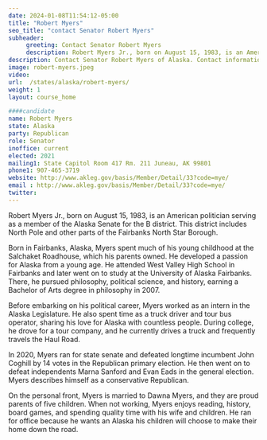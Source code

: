 ```yaml
---
date: 2024-01-08T11:54:12-05:00
title: "Robert Myers"
seo_title: "contact Senator Robert Myers"
subheader:
     greeting: Contact Senator Robert Myers
     description: Robert Myers Jr., born on August 15, 1983, is an American politician serving as a member of the Alaska Senate for the B district. This district includes North Pole and other parts of the Fairbanks North Star Borough.
description: Contact Senator Robert Myers of Alaska. Contact information for Robert Myers includes email address, phone number, and mailing address.
image: robert-myers.jpeg
video:
url:  /states/alaska/robert-myers/
weight: 1
layout: course_home

####candidate
name: Robert Myers
state: Alaska
party: Republican
role: Senator
inoffice: current
elected: 2021
mailing1: State Capitol Room 417 Rm. 211 Juneau, AK 99801
phone1: 907-465-3719
website: http://www.akleg.gov/basis/Member/Detail/33?code=mye/
email : http://www.akleg.gov/basis/Member/Detail/33?code=mye/
twitter:
---
```


Robert Myers Jr., born on August 15, 1983, is an American politician serving as a member of the Alaska Senate for the B district. This district includes North Pole and other parts of the Fairbanks North Star Borough.

Born in Fairbanks, Alaska, Myers spent much of his young childhood at the Salchaket Roadhouse, which his parents owned. He developed a passion for Alaska from a young age. He attended West Valley High School in Fairbanks and later went on to study at the University of Alaska Fairbanks. There, he pursued philosophy, political science, and history, earning a Bachelor of Arts degree in philosophy in 2007.

Before embarking on his political career, Myers worked as an intern in the Alaska Legislature. He also spent time as a truck driver and tour bus operator, sharing his love for Alaska with countless people. During college, he drove for a tour company, and he currently drives a truck and frequently travels the Haul Road.

In 2020, Myers ran for state senate and defeated longtime incumbent John Coghill by 14 votes in the Republican primary election. He then went on to defeat independents Marna Sanford and Evan Eads in the general election. Myers describes himself as a conservative Republican.

On the personal front, Myers is married to Dawna Myers, and they are proud parents of five children. When not working, Myers enjoys reading, history, board games, and spending quality time with his wife and children. He ran for office because he wants an Alaska his children will choose to make their home down the road.
